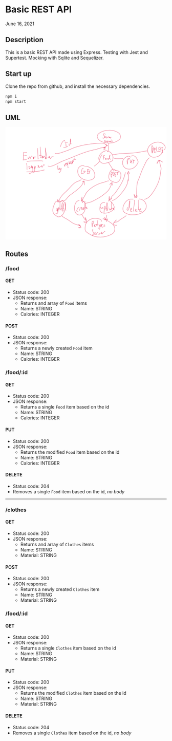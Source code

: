 # Basic REST API

June 16, 2021

## Description

This is a basic REST API made using Express. Testing with Jest and Supertest. Mocking with Sqlite and Sequelizer.

## Start up

Clone the repo from github, and install the necessary dependencies.

```BASH
npm i
npm start
```

## UML

![CRUD API](UML.png)

## Routes

### /food

#### GET

* Status code: 200
* JSON response:
  * Returns and array of `Food` items
  * Name: STRING
  * Calories: INTEGER

#### POST

* Status code: 200
* JSON response:
  * Returns a newly created `Food` item
  * Name: STRING
  * Calories: INTEGER

### /food/:id

#### GET

* Status code: 200
* JSON response:
  * Returns a single `Food` item based on the id
  * Name: STRING
  * Calories: INTEGER

#### PUT

* Status code: 200
* JSON response:
  * Returns the modified `Food` item based on the id
  * Name: STRING
  * Calories: INTEGER

#### DELETE

* Status code: 204
* Removes a single `Food` item based on the id, *no body*

----

### /clothes

#### GET

* Status code: 200
* JSON response:
  * Returns and array of `Clothes` items
  * Name: STRING
  * Material: STRING

#### POST

* Status code: 200
* JSON response:
  * Returns a newly created `Clothes` item
  * Name: STRING
  * Material: STRING

### /food/:id

#### GET

* Status code: 200
* JSON response:
  * Returns a single `Clothes` item based on the id
  * Name: STRING
  * Material: STRING

#### PUT

* Status code: 200
* JSON response:
  * Returns the modified `Clothes` item based on the id
  * Name: STRING
  * Material: STRING

#### DELETE

* Status code: 204
* Removes a single `Clothes` item based on the id, *no body*
